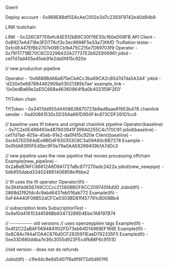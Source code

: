Goerli

Deploy account - 0x968E88df55AcAeC002e3d7c2393F9742e40d94b9

LINK toolchain

LINK - 0x326C977E6efc84E512bB9C30f76E30c160eD06FB
API Client - 0xB927eA4718e3FD776cf3c3ec9998F5e33a73fAfD
Truflation tester - 0xfc0E447EfBb2707e09ECb1bA75C215e7D69703f9
Operator - 0x7911771BE70C8CD2298433A27737E2b62E806961
jobid - cef7d7ad405e45eb91e2da0f415c920e

// new production pipeline

Operator - '0x6888BdA6a975eCbACc3ba69CA2c80d7d7da5A344'
jobid - 'd220e5e687884462909a03021385b7ae'
example_link - '0x0edBa69e2aE5C668a46360964f8a0b402359F2E0'


TfiToken chain

TfiToken - 0x3417dd955d4408638870723b9ad8aae81953b478
chainlink sender - 0xd00861530c5D35Aa661D950F4c873CDF261D1cc6

// baseline uses tfi tokens and original chainlink pipeline
Operator(baseline) - 0x7C2e0E489493e487903941F399A0255C4c170C91
jobid(baseline) - cef7d7ad-405e-45eb-91e2-da0f415c920e
Client(baseline) - 0xcb57ED564dEe9BDdF830353C8C3a09A60cBB7278
Example - 0x0fdA8395FEd5bc9F0e79a0AAE6269409b1A7dDc3

// new pipeline uses the new pipeline that moves processing offchain
Example(new_pipeline) - 0x2aBeB7AFC86612A6D9A1727aBc677270adc2422a
jobid(new_newpipe) - 5db955dabd334024861406858e1fbbe2

// tfi uses the tfi operator
Operator(tfi) - 0x394fdd656749CCCcc21280BBDF6CC209745f4d0D
Jobid(tfi) - 2868d2f92fdc4c9abd6437eb016ab772
Example(tfi) - 0xF4A440F09B52dCFCe0303BD81f457761cB008Bb4

// subscription tests
SubscriptionTest - 0x9a10d416153d4586Bb93473288D4Ebe7A8197B74

// -----------  old versions
// uses openzepplien tags
Example(tfi) - 0x4f2C22aBAF0694841f02FD73eb64D14969EF169E
Example(tfi) - 0x8C8Ac194aFDA4C676d0CF2835911EaeD792335F5
Example(tfi) - 0xe33D680ddba7e36c2055d923FEc4fb88F6c9151D

//old version - does not do refunds

Jobid(tfi) - c1fe44c9e9d5407f9a9f8f72d0d901f6